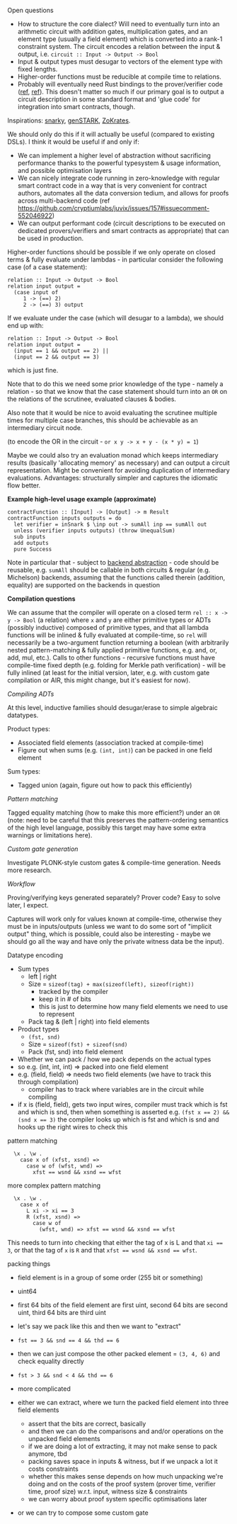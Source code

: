 Open questions
- How to structure the core dialect? Will need to eventually turn into an arithmetic circuit with addition gates, multiplication gates, and an element type (usually a field element) which is converted into a rank-1 constraint system. The circuit encodes a relation between the input & output, i.e. `circuit :: Input -> Output -> Bool`
- Input & output types must desugar to vectors of the element type with fixed lengths.
- Higher-order functions must be reducible at compile time to relations.
- Probably will eventually need Rust bindings to the prover/verifier code ([ref](https://blog.mgattozzi.dev/haskell-rust/), [ref](http://hackage.haskell.org/package/curryrs)). This doesn't matter so much if our primary goal is to output a circuit description in some standard format and 'glue code' for integration into smart contracts, though.

Inspirations: [snarky](https://github.com/o1-labs/snarky), [genSTARK](https://github.com/GuildOfWeavers/genSTARK), [ZoKrates](https://github.com/zokrates/zokrates).

We should only do this if it will actually be useful (compared to existing DSLs). I think it would be useful if and only if:
- We can implement a higher level of abstraction without sacrificing performance thanks to the powerful typesystem & usage information, and possible optimisation layers
- We can nicely integrate code running in zero-knowledge with regular smart contract code in a way that is very convenient for contract authors, automates all the data conversion tedium, and allows for proofs across multi-backend code (ref https://github.com/cryptiumlabs/juvix/issues/157#issuecomment-552046922)
- We can output performant code (circuit descriptions to be executed on dedicated provers/verifiers and smart contracts as appropriate) that can be used in production.

Higher-order functions should be possible if we only operate on closed terms & fully evaluate under lambdas - in particular consider the following case (of a case statement):

```
relation :: Input -> Output -> Bool
relation input output =
  (case input of
     1 -> (==) 2)
     2 -> (==) 3) output
```

If we evaluate under the case (which will desugar to a lambda), we should end up with:

```
relation :: Input -> Output -> Bool
relation input output =
  (input == 1 && output == 2) ||
  (input == 2 && output == 3)
```

which is just fine.

Note that to do this we need some prior knowledge of the type - namely a relation - so that we know that the case statement should turn into an `OR` on the relations of the scrutinee, evaluated clauses & bodies.

Also note that it would be nice to avoid evaluating the scrutinee multiple times for multiple case branches, this should be achievable as an intermediary circuit node.

(to encode the OR in the circuit - `or x y -> x + y - (x * y) = 1`)

Maybe we could also try an evaluation monad which keeps intermediary results (basically 'allocating memory' as necessary) and can output a circuit representation. Might be convenient for avoiding duplication of intermediary evaluations. Advantages: structurally simpler and captures the idiomatic flow better.

**Example high-level usage example (approximate)**

```
contractFunction :: [Input] -> [Output] -> m Result
contractFunction inputs outputs = do
  let verifier = inSnark $ \inp out -> sumAll inp == sumAll out
  unless (verifier inputs outputs) (throw UnequalSum)
  sub inputs
  add outputs
  pure Success
```

Note in particular that - subject to [backend abstraction](https://github.com/cryptiumlabs/juvix/issues/157) - code should be reusable, e.g. `sumAll` should be callable in both circuits & regular (e.g. Michelson) backends, assuming that the functions called therein (addition, equality) are supported on the backends in question

**Compilation questions**

We can assume that the compiler will operate on a closed term `rel :: x -> y -> Bool` (a relation) where `x` and `y` are either primitive types or ADTs (possibly inductive) composed of primitive types, and that all lambda functions will be inlined & fully evaluated at compile-time, so `rel` will necessarily be a two-argument function returning a boolean (with arbitrarily nested pattern-matching & fully applied primitive functions, e.g. and, or, add, mul, etc.). Calls to other functions - recursive functions must have compile-time fixed depth (e.g. folding for Merkle path verification) - will be fully inlined (at least for the initial version, later, e.g. with custom gate compilation or AIR, this might change, but it's easiest for now).

*Compiling ADTs*

At this level, inductive families should desugar/erase to simple algebraic datatypes.

Product types:
- Associated field elements (association tracked at compile-time)
- Figure out when sums (e.g. `(int, int)`) can be packed in one field element

Sum types:
- Tagged union (again, figure out how to pack this efficiently)

*Pattern matching*

Tagged equality matching (how to make this more efficient?) under an `OR` (note: need to be careful that this preserves the pattern-ordering semantics of the high level language, possibly this target may have some extra warnings or limitations here).

*Custom gate generation*

Investigate PLONK-style custom gates & compile-time generation. Needs more research.

*Workflow*

Proving/verifying keys generated separately? Prover code? Easy to solve later, I expect.

Captures will work only for values known at compile-time, otherwise they must be in inputs/outputs (unless we want to do some sort of "implicit output" thing, which is possible, could also be interesting - maybe we should go all the way and have only the private witness data be the input).

Datatype encoding
- Sum types
  - left | right
  - Size = `sizeof(tag) + max(sizeof(left), sizeof(right))`
    - tracked by the compiler
    - keep it in # of bits
    - this is just to determine how many field elements we need to use to represent
  - Pack tag & (left | right) into field elements
- Product types
  - `(fst, snd)`
  - Size = `sizeof(fst) + sizeof(snd)`
  - Pack (fst, snd) into field element
- Whether we can pack / how we pack depends on the actual types
- so e.g. (int, int, int) => packed into one field element
- e.g. (field, field) => needs two field elements (we have to track this through compilation)
  - compiler has to track where variables are in the circuit while compiling
- if x is (field, field), gets two input wires, compiler must track which is fst and which is snd, then when something is asserted e.g. `(fst x == 2) && (snd x == 3)` the compiler looks up which is fst and which is snd and hooks up the right wires to check this

pattern matching

```
  \x . \w . 
    case x of (xfst, xsnd) =>
      case w of (wfst, wnd) =>
        xfst == wsnd && xsnd == wfst
```

more complex pattern matching

```
  \x . \w .
    case x of
      L xi -> xi == 3
      R (xfst, xsnd) =>
        case w of
          (wfst, wnd) => xfst == wsnd && xsnd == wfst
```

This needs to turn into checking that either the tag of x is L and that `xi == 3`, or that the tag of `x` is `R` and that `xfst == wsnd && xsnd == wfst`.

packing things

- field element is in a group of some order (255 bit or something)
- uint64
- first 64 bits of the field element are first uint, second 64 bits are second uint, third 64 bits are third uint
- let's say we pack like this and then we want to "extract"

- `fst == 3 && snd == 4 && thd == 6`
- then we can just compose the other packed element = `(3, 4, 6)` and check equality directly

- `fst > 3 && snd < 4 && thd == 6`
- more complicated
- either we can extract, where we turn the packed field element into three field elements
  - assert that the bits are correct, basically
  - and then we can do the comparisons and and/or operations on the unpacked field elements
  - if we are doing a lot of extracting, it may not make sense to pack anymore, tbd
  - packing saves space in inputs & witness, but if we unpack a lot it costs constraints
  - whether this makes sense depends on how much unpacking we're doing and on the costs of the proof system (prover time, verifier time, proof size) w.r.t. input, witness size & constraints
  - we can worry about proof system specific optimisations later
- or we can try to compose some custom gate
